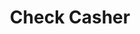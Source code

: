 ---
title: Check Casher
slug: check-casher
updated-on: '2024-05-30T13:44:31.749Z'
created-on: '2024-05-30T13:41:46.671Z'
published-on: '2024-05-30T13:54:32.469Z'
f_city-state-2:
- cms/city/ottumwa-ia.md
- cms/city/radcliff-ky.md
- cms/city/lebanon-mo.md
- cms/city/terre-haute-in.md
f_locations:
- cms/payday-loan/check-casher-10612.md
- cms/payday-loan/check-casher-10613.md
- cms/payday-loan/check-casher-10614.md
- cms/payday-loan/check-casher-10615.md
- cms/payday-loan/check-casher-10616.md
- cms/payday-loan/check-casher-10617.md
f_states:
- cms/state/iowa.md
- cms/state/kentucky.md
- cms/state/missouri.md
- cms/state/indiana.md
layout: '[company].html'
tags: company
---
